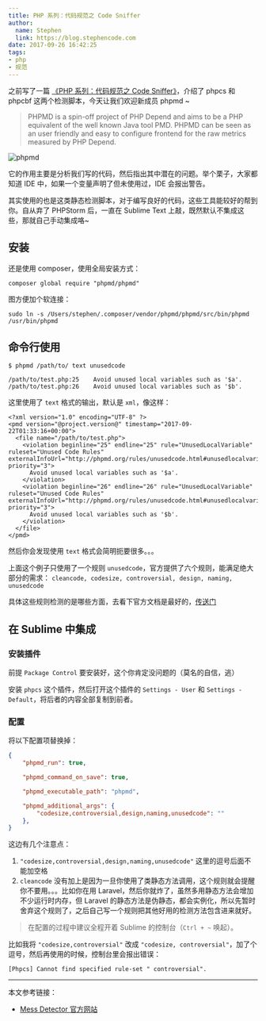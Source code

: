 ```yaml
---
title: PHP 系列：代码规范之 Code Sniffer
author:
  name: Stephen
  link: https://blog.stephencode.com
date: 2017-09-26 16:42:25
tags:
- php
- 规范
---
```


之前写了一篇 [《PHP 系列：代码规范之 Code Sniffer》](https://blog.stephencode.com/p/php_code_sniffer.html)，介绍了 phpcs 和 phpcbf 这两个检测脚本，今天让我们欢迎新成员 phpmd ~

> PHPMD is a spin-off project of PHP Depend and aims to be a PHP equivalent of the well known Java tool PMD. PHPMD can be seen as an user friendly and easy to configure frontend for the raw metrics measured by PHP Depend.

![phpmd](https://cdn.stephencode.com/article/php/phpmd.png)

它的作用主要是分析我们写的代码，然后指出其中潜在的问题。举个栗子，大家都知道 IDE 中，如果一个变量声明了但未使用过，IDE 会报出警告。

其实使用的也是这类静态检测脚本，对于编写良好的代码，这些工具能较好的帮到你。自从弃了 PHPStorm 后，一直在 Sublime Text 上敲，既然默认不集成这些，那就自己手动集成咯~

## 安装

还是使用 composer，使用全局安装方式：

```
composer global require "phpmd/phpmd"
```

图方便加个软连接：

```
sudo ln -s /Users/stephen/.composer/vendor/phpmd/phpmd/src/bin/phpmd /usr/bin/phpmd
```

## 命令行使用

```
$ phpmd /path/to/ text unusedcode

/path/to/test.php:25    Avoid unused local variables such as '$a'.
/path/to/test.php:26    Avoid unused local variables such as '$b'.
```

这里使用了 `text` 格式的输出，默认是 `xml`，像这样：

```
<?xml version="1.0" encoding="UTF-8" ?>
<pmd version="@project.version@" timestamp="2017-09-22T01:33:16+00:00">
  <file name="/path/to/test.php">
    <violation beginline="25" endline="25" rule="UnusedLocalVariable" ruleset="Unused Code Rules" externalInfoUrl="http://phpmd.org/rules/unusedcode.html#unusedlocalvariable" priority="3">
      Avoid unused local variables such as '$a'.
    </violation>
    <violation beginline="26" endline="26" rule="UnusedLocalVariable" ruleset="Unused Code Rules" externalInfoUrl="http://phpmd.org/rules/unusedcode.html#unusedlocalvariable" priority="3">
      Avoid unused local variables such as '$b'.
    </violation>
  </file>
</pmd>
```

然后你会发现使用 `text` 格式会简明扼要很多。。。

上面这个例子只使用了一个规则 `unusedcode`，官方提供了六个规则，能满足绝大部分的需求： `cleancode, codesize, controversial, design, naming, unusedcode`

具体这些规则检测的是哪些方面，去看下官方文档是最好的，[传送门](https://phpmd.org/rules/index.html)

## 在 Sublime 中集成

### 安装插件

前提 `Package Control` 要安装好，这个你肯定没问题的（莫名的自信，逃）

安装 `phpcs` 这个插件，然后打开这个插件的 `Settings - User` 和 `Settings - Default`，将后者的内容全部复制到前者。

### 配置

将以下配置项替换掉：

```json
{
    "phpmd_run": true,

    "phpmd_command_on_save": true,

    "phpmd_executable_path": "phpmd",

    "phpmd_additional_args": {
        "codesize,controversial,design,naming,unusedcode": ""
    },
}
```

这边有几个注意点：

1. `"codesize,controversial,design,naming,unusedcode"` 这里的逗号后面不能加空格
2. `cleancode` 没有加上是因为一旦你使用了类静态方法调用，这个规则就会提醒你不要用。。。比如你在用 Laravel，然后你就炸了，虽然多用静态方法会增加不少运行时内存，但 Laravel 的静态方法是伪静态，都会实例化，所以先暂时舍弃这个规则了，之后自己写一个规则把其他好用的检测方法包含进来就好。

> 在配置的过程中建议全程开着 Sublime 的控制台（`Ctrl + ~` 唤起）。

比如我将 `"codesize,controversial"` 改成 `"codesize, controversial"`，加了个逗号，然后再使用的时候，控制台里会报出错误：

```
[Phpcs] Cannot find specified rule-set " controversial".
```

---

本文参考链接：

- [Mess Detector 官方网站](https://phpmd.org)